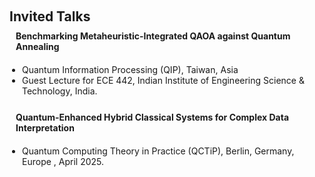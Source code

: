 <h1 id="invited-talks"></h1>
<h2 style="margin: 60px 0px 10px;">Invited Talks</h2>

<div class="justify-text" style="display: inline-block; margin-bottom: 20px;">
  <h4 style="margin: 0 10px 0;">Benchmarking Metaheuristic-Integrated QAOA against Quantum Annealing</h4>
</div>
<div class="justify-text-76" style="display: inline-block; margin-bottom: 20px;">
  <ul style="margin: 0 0 5px; width: 100%; box-sizing: border-box; padding-left: 20px; list-style-type: disc;">
    <li>Quantum Information Processing (QIP), Taiwan, Asia</li>
    <li>Guest Lecture for ECE 442, Indian Institute of Engineering Science & Technology, India.</li>
  </ul>
</div>

<div class="justify-text-" style="display: inline-block; margin-bottom: 20px;">
  <h4 style="margin: 0 10px 0;">Quantum-Enhanced Hybrid Classical Systems for Complex Data Interpretation </h4>
</div>
<div class="justify-text-76" style="display: inline-block; margin-bottom: 20px;">
  <ul style="margin: 0 0 5px; width: 100%; box-sizing: border-box; padding-left: 20px; list-style-type: disc;">
    <li>Quantum Computing Theory in Practice (QCTiP), Berlin, Germany, Europe , April 2025.</li>
  </ul>
</div>
